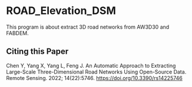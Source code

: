 # ROAD_Elevation_DSM

This program is about extract 3D road networks from AW3D30 and FABDEM.

## Citing this Paper

Chen Y, Yang X, Yang L, Feng J. An Automatic Approach to Extracting Large-Scale Three-Dimensional Road Networks Using Open-Source Data. Remote Sensing. 2022; 14(22):5746. https://doi.org/10.3390/rs14225746
